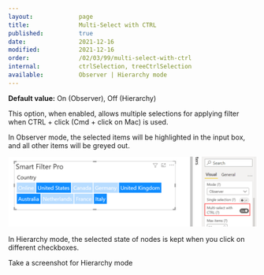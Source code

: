 ```yaml
---
layout:             page
title:              Multi-Select with CTRL
published:          true
date:               2021-12-16
modified:           2021-12-16
order:              /02/03/99/multi-select-with-ctrl
internal:           ctrlSelection, treeCtrlSelection
available:          Observer | Hierarchy mode
---
```

**Default value:** On (Observer), Off (Hierarchy)

This option, when enabled, allows multiple selections for applying filter when CTRL + click (Cmd + click on Mac) is used. 

In Observer mode, the selected items will be highlighted in the input box, and all other items will be greyed out.

<img src="images/multi-select-1.png" width="700">

In Hierarchy mode, the selected state of nodes is kept when you click on different checkboxes.

<todo assign="twinkle">Take a screenshot for Hierarchy mode</todo>
